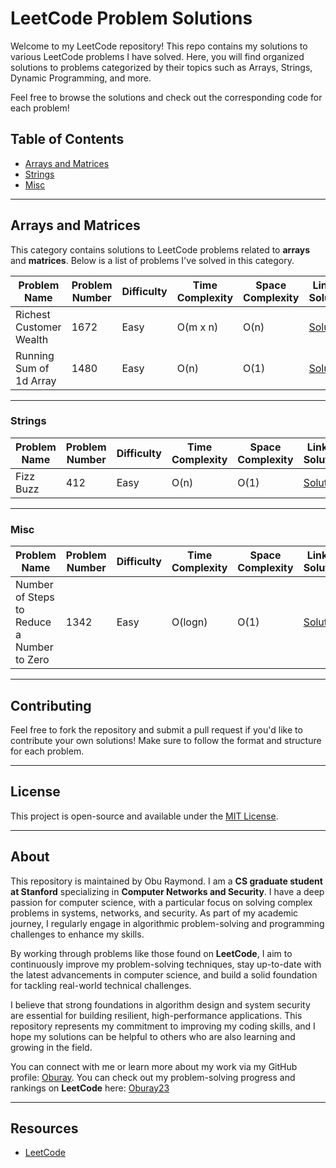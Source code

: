 # LeetCode Problem Solutions

Welcome to my LeetCode repository! This repo contains my solutions to various LeetCode problems I have solved. Here, you will find organized solutions to problems categorized by their topics such as Arrays, Strings, Dynamic Programming, and more.

Feel free to browse the solutions and check out the corresponding code for each problem!

## Table of Contents
- [Arrays and Matrices](#arrays-and-matrices)
- [Strings](#strings)
- [Misc](#misc)
<!-- - [Other Categories](#other-categories) -->
<!-- -->

---

## Arrays and Matrices

This category contains solutions to LeetCode problems related to **arrays** and **matrices**. Below is a list of problems I've solved in this category.

| **Problem Name**        | **Problem Number** | **Difficulty** | **Time Complexity** | **Space Complexity** | **Link to Solution**               |
|-------------------------|--------------------|----------------|---------------------|----------------------|-------------------------------------|
| Richest Customer Wealth                 | 1672                  | Easy           | O(m x n)                | O(n)                 | [Solution](https://github.com/oburay/Leetcode-solutions/blob/main/Arrays%20and%20Matrices/Richest%20Customer%20Wealth.cpp) |
| Running Sum of 1d Array                 | 1480                 | Easy           | O(n)                | O(1)                 | [Solution](https://github.com/oburay/Leetcode-solutions/blob/main/Arrays%20and%20Matrices/Running%20Sum%20of%201d%20Array.cpp) |


---
### Strings

| **Problem Name**        | **Problem Number** | **Difficulty** | **Time Complexity** | **Space Complexity** | **Link to Solution**               |
|-------------------------|--------------------|----------------|---------------------|----------------------|-------------------------------------|
| Fizz Buzz | 412               | Easy         | O(n)                | O(1)         | [Solution](https://github.com/oburay/Leetcode-solutions/blob/main/Strings/%20Fizz%20Buzz.cpp) |

---


### Misc

| **Problem Name**        | **Problem Number** | **Difficulty** | **Time Complexity** | **Space Complexity** | **Link to Solution**               |
|-------------------------|--------------------|----------------|---------------------|----------------------|-------------------------------------|
| Number of Steps to Reduce a Number to Zero| 1342               | Easy         | O(logn)                | O(1)         | [Solution](https://github.com/oburay/Leetcode-solutions/blob/main/Strings/%20Fizz%20Buzz.cpp) |


---

## Contributing

Feel free to fork the repository and submit a pull request if you'd like to contribute your own solutions! Make sure to follow the format and structure for each problem.

---

## License

This project is open-source and available under the [MIT License](LICENSE).

---

## About

This repository is maintained by Obu Raymond. I am a **CS graduate student at Stanford** specializing in **Computer Networks and Security**. I have a deep passion for computer science, with a particular focus on solving complex problems in systems, networks, and security. As part of my academic journey, I regularly engage in algorithmic problem-solving and programming challenges to enhance my skills.

By working through problems like those found on **LeetCode**, I aim to continuously improve my problem-solving techniques, stay up-to-date with the latest advancements in computer science, and build a solid foundation for tackling real-world technical challenges.

I believe that strong foundations in algorithm design and system security are essential for building resilient, high-performance applications. This repository represents my commitment to improving my coding skills, and I hope my solutions can be helpful to others who are also learning and growing in the field.

You can connect with me or learn more about my work via my GitHub profile: [Oburay](https://github.com/oburay).
You can check out my problem-solving progress and rankings on **LeetCode** here: [Oburay23](https://leetcode.com/u/oburay23/)


---

## Resources

- [LeetCode](https://leetcode.com)
